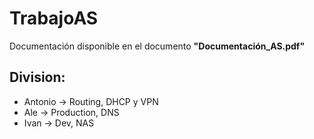 # TrabajoAS

Documentación disponible en el documento **"Documentación_AS.pdf"**

## Division:

- Antonio -> Routing, DHCP y VPN
- Ale -> Production, DNS
- Ivan -> Dev, NAS
